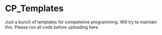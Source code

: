 # CP_Templates
Just a bunch of templates for competetive programming. Will try to maintain this. Please run all code before uploading here.
